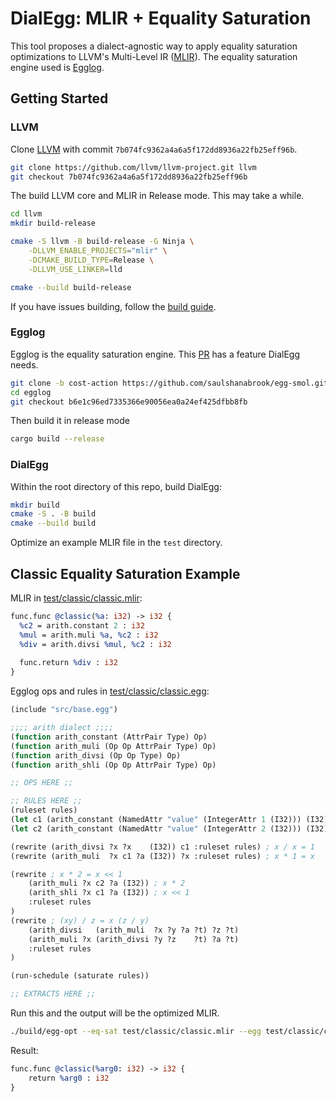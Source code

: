 # DialEgg: MLIR + Equality Saturation
This tool proposes a dialect-agnostic way to apply equality saturation optimizations to LLVM's Multi-Level IR ([MLIR](https://mlir.llvm.org/)).
The equality saturation engine used is [Egglog](https://github.com/egraphs-good/egglog).

## Getting Started

### LLVM
Clone [LLVM](https://github.com/llvm/llvm-project) with commit `7b074fc9362a4a6a5f172dd8936a22fb25eff96b`.

```bash
git clone https://github.com/llvm/llvm-project.git llvm
git checkout 7b074fc9362a4a6a5f172dd8936a22fb25eff96b
```

The build LLVM core and MLIR in Release mode. This may take a while.

```bash
cd llvm
mkdir build-release

cmake -S llvm -B build-release -G Ninja \
    -DLLVM_ENABLE_PROJECTS="mlir" \
    -DCMAKE_BUILD_TYPE=Release \
    -DLLVM_USE_LINKER=lld

cmake --build build-release
```

If you have issues building, follow the [build guide](https://llvm.org/docs/GettingStarted.html#getting-the-source-code-and-building-llvm).

### Egglog
Egglog is the equality saturation engine. This [PR](https://github.com/egraphs-good/egglog/pull/355) has a feature DialEgg needs.

```bash
git clone -b cost-action https://github.com/saulshanabrook/egg-smol.git egglog
cd egglog
git checkout b6e1c96ed7335366e90056ea0a24ef425dfbb8fb
```

Then build it in release mode

```bash
cargo build --release
```

### DialEgg
Within the root directory of this repo, build DialEgg:

```bash
mkdir build
cmake -S . -B build
cmake --build build
```

Optimize an example MLIR file in the `test` directory.

## Classic Equality Saturation Example
MLIR in [test/classic/classic.mlir](test/classic/classic.mlir):
```llvm
func.func @classic(%a: i32) -> i32 {
  %c2 = arith.constant 2 : i32
  %mul = arith.muli %a, %c2 : i32
  %div = arith.divsi %mul, %c2 : i32
  
  func.return %div : i32
}
```

Egglog ops and rules in [test/classic/classic.egg](test/classic/classic.egg):
```lisp
(include "src/base.egg")

;;;; arith dialect ;;;;
(function arith_constant (AttrPair Type) Op)
(function arith_muli (Op Op AttrPair Type) Op)
(function arith_divsi (Op Op Type) Op)
(function arith_shli (Op Op AttrPair Type) Op)

;; OPS HERE ;;

;; RULES HERE ;;
(ruleset rules)
(let c1 (arith_constant (NamedAttr "value" (IntegerAttr 1 (I32))) (I32))) ; 1
(let c2 (arith_constant (NamedAttr "value" (IntegerAttr 2 (I32))) (I32))) ; 2

(rewrite (arith_divsi ?x ?x    (I32)) c1 :ruleset rules) ; x / x = 1
(rewrite (arith_muli  ?x c1 ?a (I32)) ?x :ruleset rules) ; x * 1 = x

(rewrite ; x * 2 = x << 1
    (arith_muli ?x c2 ?a (I32)) ; x * 2
    (arith_shli ?x c1 ?a (I32)) ; x << 1
    :ruleset rules
)
(rewrite ; (xy) / z = x (z / y)
    (arith_divsi   (arith_muli  ?x ?y ?a ?t) ?z ?t)
    (arith_muli ?x (arith_divsi ?y ?z    ?t) ?a ?t)
    :ruleset rules
)

(run-schedule (saturate rules))

;; EXTRACTS HERE ;;
```

Run this and the output will be the optimized MLIR.

```bash
./build/egg-opt --eq-sat test/classic/classic.mlir --egg test/classic/classic.egg
```
Result:
```llvm
func.func @classic(%arg0: i32) -> i32 {
    return %arg0 : i32
}
```
